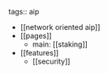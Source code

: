 tags:: aip

- [[network oriented aip]]
- [[pages]]
	- main: [[staking]]
- [[features]]
	- [[security]]